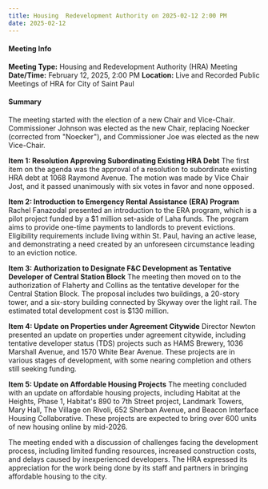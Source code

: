 ```yaml
---
title: Housing  Redevelopment Authority on 2025-02-12 2:00 PM
date: 2025-02-12
---
```

#### Meeting Info
**Meeting Type:** Housing and Redevelopment Authority (HRA) Meeting
**Date/Time:** February 12, 2025, 2:00 PM
**Location:** Live and Recorded Public Meetings of HRA for City of Saint Paul

#### Summary

The meeting started with the election of a new Chair and Vice-Chair. Commissioner Johnson was elected as the new Chair, replacing Noecker (corrected from "Noecker"), and Commissioner Joe was elected as the new Vice-Chair.

**Item 1: Resolution Approving Subordinating Existing HRA Debt**
The first item on the agenda was the approval of a resolution to subordinate existing HRA debt at 1068 Raymond Avenue. The motion was made by Vice Chair Jost, and it passed unanimously with six votes in favor and none opposed.

**Item 2: Introduction to Emergency Rental Assistance (ERA) Program**
Rachel Fanazodal presented an introduction to the ERA program, which is a pilot project funded by a $1 million set-aside of Laha funds. The program aims to provide one-time payments to landlords to prevent evictions. Eligibility requirements include living within St. Paul, having an active lease, and demonstrating a need created by an unforeseen circumstance leading to an eviction notice.

**Item 3: Authorization to Designate F&C Development as Tentative Developer of Central Station Block**
The meeting then moved on to the authorization of Flaherty and Collins as the tentative developer for the Central Station Block. The proposal includes two buildings, a 20-story tower, and a six-story building connected by Skyway over the light rail. The estimated total development cost is $130 million.

**Item 4: Update on Properties under Agreement Citywide**
Director Newton presented an update on properties under agreement citywide, including tentative developer status (TDS) projects such as HAMS Brewery, 1036 Marshall Avenue, and 1570 White Bear Avenue. These projects are in various stages of development, with some nearing completion and others still seeking funding.

**Item 5: Update on Affordable Housing Projects**
The meeting concluded with an update on affordable housing projects, including Habitat at the Heights, Phase 1, Habitat's 890 to 7th Street project, Landmark Towers, Mary Hall, The Village on Rivoli, 652 Sherban Avenue, and Beacon Interface Housing Collaborative. These projects are expected to bring over 600 units of new housing online by mid-2026.

The meeting ended with a discussion of challenges facing the development process, including limited funding resources, increased construction costs, and delays caused by inexperienced developers. The HRA expressed its appreciation for the work being done by its staff and partners in bringing affordable housing to the city.

